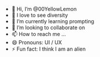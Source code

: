- 👋 Hi, I’m @00YellowLemon
- 👀 I love to see diversity
- 🌱 I’m currently learning prompting
- 💞️ I’m looking to collaborate on 
- 📫 How to reach me ...
- 😄 Pronouns: UI / UX
- ⚡ Fun fact: I think I am an alien

<!---
00YellowLemon/00YellowLemon is a ✨ special ✨ repository because its `README.md` (this file) appears on your GitHub profile.
You can click the Preview link to take a look at your changes.
--->
